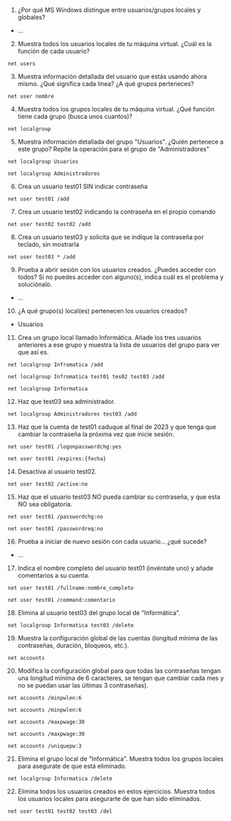 1. ¿Por qué MS Windows distingue entre usuarios/grupos locales y globales?

- ...

2. Muestra todos los usuarios locales de tu máquina virtual. ¿Cuál es la función de cada usuario?

```
net users
```

3. Muestra información detallada del usuario que estás usando ahora mismo. ¿Qué significa cada línea? ¿A qué grupos perteneces?

```
net user nombre
```

4. Muestra todos los grupos locales de tu máquina virtual. ¿Qué función tiene cada grupo (busca unos cuantos)?

```
net localgroup
```

5. Muestra información detallada del grupo "Usuarios". ¿Quién pertenece a este grupo? Repite la operación para el grupo de "Administradores"

```
net localgroup Usuarios
```

```
net localgroup Administradores
```

6. Crea un usuario test01 SIN indicar contraseña

```
net user test01 /add
```

7. Crea un usuario test02 indicando la contraseña en el propio comando

```
net user test02 test02 /add
```

8. Crea un usuario test03 y solicita que se indique la contraseña por teclado, sin mostrarla

```
net user test03 * /add
```

9. Prueba a abrir sesión con los usuarios creados. ¿Puedes acceder con todos? Si no puedes acceder con alguno(s), indica cuál es el problema y soluciónalo.

- ...

10. ¿A qué grupo(s) local(es) pertenecen los usuarios creados?

- Usuarios

11. Crea un grupo local llamado Informática. Añade los tres usuarios anteriores a ese grupo y muestra la lista de usuarios del grupo para ver que así es.

```
net localgroup Infromatica /add
```

```
net localgroup Infromatica test01 tes02 test03 /add
```

```
net localgroup Informatica
```

12. Haz que test03 sea administrador.

```
net localgroup Administradores test03 /add
```

13. Haz que la cuenta de test01 caduque al final de 2023 y que tenga que cambiar la contraseña la próxima vez que inicie sesión.

```
net user test01 /logonpasswordchg:yes
```

```
net user test01 /expires:{fecha}
```

14. Desactiva al usuario test02.

```
net user test02 /active:no
```

15. Haz que el usuario test03 NO pueda cambiar su contraseña, y que esta NO sea obligatoria.

```
net user test01 /passwordchg:no
```

```
net user test01 /passwordreq:no
```

16. Prueba a iniciar de nuevo sesión con cada usuario... ¿qué sucede?

- ...

17. Indica el nombre completo del usuario test01 (invéntate uno) y añade comentarios a su cuenta.

```
net user test01 /fullname:nombre_completo
```

```
net user test01 /command:comentario
```

18. Elimina al usuario test03 del grupo local de "Informática".

```
net localgroup Informatica test03 /delete
```

19. Muestra la configuración global de las cuentas (longitud mínima de las contraseñas, duración, bloqueos, etc.).

```
net accounts
```

20. Modifica la configuración global para que todas las contraseñas tengan una longitud mínima de 6 caracteres, se tengan que cambiar cada mes y no se puedan usar las últimas 3 contraseñas).

```
net accounts /minpwlen:6
```

```
net accounts /minpwlen:6
```

```
net accounts /maxpwage:30
```

```
net accounts /maxpwage:30
```

```
net accounts /uniquepw:3
```

21. Elimina el grupo local de "Informática". Muestra todos los grupos locales para asegurate de que está eliminado.

```
net localgroup Informatica /delete
```

22. Elimina todos los usuarios creados en estos ejercicios. Muestra todos los usuarios locales para asegurarte de que han sido eliminados.

```
net user test01 test02 test03 /del
```
